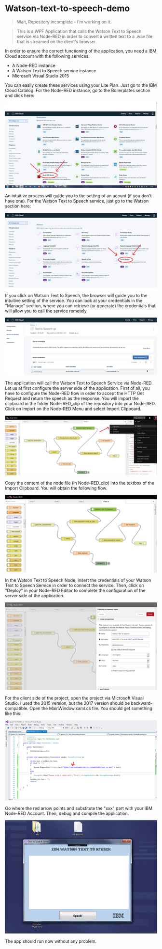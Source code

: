 # Watson-text-to-speech-demo

> Wait, Repository incomplete - I'm working on it. 

> This is a WPF Application that calls the Watson Text to Speech service via Node-RED in order to convert a written text to a .wav file that is streamed on the client's browser. 

In order to ensure the correct functioning of the application, you need a IBM Cloud account with the following services: 

- A Node-RED instance 
- A Watson Text to Speech service instance 
- Microsoft Visual Studio 2015 

You can easily create these services using your Lite Plan. Just go to the IBM Cloud Catalog. For the Node-RED instance, go to the Boilerplates section and click here: 


![Node-RED Catalog](https://github.com/GuidoRocco/Watson-text-to-speech-demo/blob/master/images/Picture_1.png) 



An intuitive process will guide you to the setting of an acount (if you don't have one). 
For the Watson Text to Speech service, just go to the Watson section here: 


![Watson Text to Speech Catalog](https://github.com/GuidoRocco/Watson-text-to-speech-demo/blob/master/images/Picture_2.png) 


If you click on Watson Text to Speech, the browser will guide you to the intuitive setting of the service. You can look at your credentials in the "Manage" section, where you can retrieve (or generate) the credentials that will allow you to call the service remotely. 


![Watson Text to Speech Credentials](https://github.com/GuidoRocco/Watson-text-to-speech-demo/blob/master/images/Picture_3.png) 


The application will call the Watson Text to Speech Service via Node-RED. Let us at first configure the server side of the application.  First of all, you have to configure the Node-RED flow in order to accept the HTTP Get Request and return the speech as the response. 
You will import the clipboard in the folder Node-RED_clip of the repository into your Node-RED. 
Click on Import on the Node-RED Menu and select Import Clipboard. 


![Node-RED](https://github.com/GuidoRocco/Watson-text-to-speech-demo/blob/master/images/Picture_4.png) 


Copy the content of the node file (in Node-RED_clip) into the textbox of the Import Clipboard. You will obtain the following flow. 

![Node-RED Flow](https://github.com/GuidoRocco/Watson-text-to-speech-demo/blob/master/images/Picture_5.png) 

In the Watson Text to Speech Node, insert the credentials of your Watson Text to Speech Service in order to connect the service. Then, click on "Deploy" in your Node-RED Editor to complete the configuration of the server side of the application. 


![Node-RED Watson Credentials](https://github.com/GuidoRocco/Watson-text-to-speech-demo/blob/master/images/Picture_6.png) 


For the client side of the project, open the project via Microsoft Visual Studio. I used the 2015 version, but the 2017 version should be backward-compatible. Open the MainWindow.xaml.cs file. You should get something like this: 


![Microsoft Visual Studio Section](https://github.com/GuidoRocco/Watson-text-to-speech-demo/blob/master/images/Picture_7.png) 



Go where the red arrow points and substitute the "xxx" part with your IBM Node-RED Account. Then, debug and compile the application. 



![Watson Demo App](https://github.com/GuidoRocco/Watson-text-to-speech-demo/blob/master/images/Picture_8.png) 


The app should run now without any problem. 





